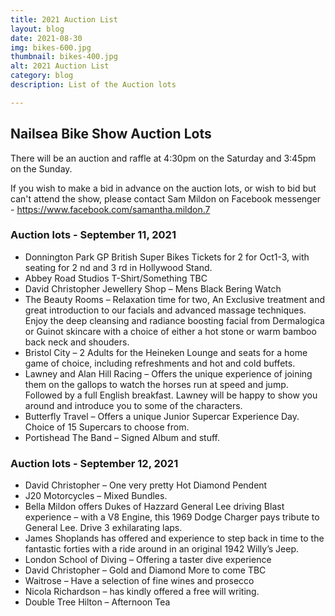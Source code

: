 ```yaml
---
title: 2021 Auction List
layout: blog
date: 2021-08-30
img: bikes-600.jpg
thumbnail: bikes-400.jpg
alt: 2021 Auction List
category: blog
description: List of the Auction lots

---
```


## Nailsea Bike Show Auction Lots

There will be an auction and raffle at 4:30pm on the Saturday and 3:45pm on the Sunday. 

If you wish to make a bid in advance on the auction lots, or wish to bid but can't attend the show, please contact Sam Mildon on Facebook messenger - <a href="https://www.facebook.com/samantha.mildon.7" target="_blank">https://www.facebook.com/samantha.mildon.7</a>

### Auction lots - September 11, 2021

* Donnington Park GP British Super Bikes Tickets for 2 for
Oct1-3, with seating for 2 nd and 3 rd in Hollywood Stand.
* Abbey Road Studios T-Shirt/Something TBC
* David Christopher Jewellery Shop – Mens Black Bering
Watch
* The Beauty Rooms – Relaxation time for two, An
Exclusive treatment and great introduction to our facials
and advanced massage techniques. Enjoy the deep
cleansing and radiance boosting facial from Dermalogica
or Guinot skincare with a choice of either a hot stone or
warm bamboo back neck and shouders.
* Bristol City – 2 Adults for the Heineken Lounge and seats
for a home game of choice, including refreshments and
hot and cold buffets.
* Lawney and Alan Hill Racing – Offers the unique
experience of joining them on the gallops to watch the
horses run at speed and jump. Followed by a full English
breakfast. Lawney will be happy to show you around and
introduce you to some of the characters.
* Butterfly Travel – Offers a unique Junior Supercar
Experience Day. Choice of 15 Supercars to choose from.
* Portishead The Band – Signed Album and stuff.

### Auction lots - September 12, 2021

* David Christopher – One very pretty Hot Diamond
Pendent
* J20 Motorcycles – Mixed Bundles.
* Bella Mildon offers Dukes of Hazzard General Lee driving
Blast experience – with a V8 Engine, this 1969 Dodge
Charger pays tribute to General Lee. Drive 3 exhilarating
laps.
* James Shoplands has offered and experience to step
back in time to the fantastic forties with a ride around in
an original 1942 Willy’s Jeep.
* London School of Diving – Offering a taster dive
experience
* David Christopher – Gold and Diamond More to come
TBC
* Waitrose – Have a selection of fine wines and prosecco
* Nicola Richardson – has kindly offered a free will writing.
* Double Tree Hilton – Afternoon Tea
